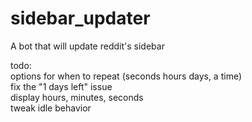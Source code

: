 # sidebar_updater
A bot that will update reddit's sidebar
 
todo:  
options for when to repeat (seconds hours days, a time)  
fix the "1 days left" issue  
display hours, minutes, seconds  
tweak idle behavior   

